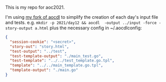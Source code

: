 This is my repo for aoc2021.

I'm using [my fork of aocdl](https://github.com/andrewstuart/advent-of-code-downloader) to simplify the creation of
each day's input file and tests. e.g. `mkdir -p 2021/day12 && aocdl  -output
../input -force -story-output a.html` plus the necessary config in
~/.aocdlconfig:

```json
{
  "session-cookie": "<secret>",
  "story-out": "story.html",
  "test-output": "../test",
  "test-template-output": "./main_test.go",
  "test-template": "../../test_template.go.tpl",
  "template": "../../main_template.go.tpl",
  "template-output": "./main.go"
}
```
